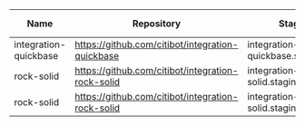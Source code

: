 | Name        | Repository                                        | Staging URL                               | Production URL                | Lead Developer |
| ----        | ----------                                        | -----------                               | --------------                | -------------- |
| integration-quickbase | https://github.com/citibot/integration-quickbase | integration-quickbase.staging.citibot.io | integration-quickbase.citibot.io |            |
| rock-solid  | https://github.com/citibot/integration-rock-solid | integration-rock-solid.staging.citibot.io | integration-rock-solid.citibot.io |            |
| rock-solid  | https://github.com/citibot/integration-rock-solid | integration-rock-solid.staging.citibot.io | integration-rock-solid.citibot.io |            |
